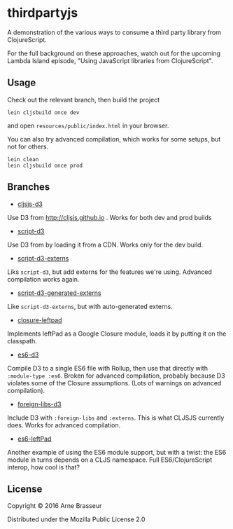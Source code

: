 # thirdpartyjs

A demonstration of the various ways to consume a third party library from
ClojureScript.

For the full background on these approaches, watch out for the upcoming Lambda
Island episode, "Using JavaScript libraries from ClojureScript".

## Usage

Check out the relevant branch, then build the project

```
lein cljsbuild once dev
```

and open `resources/public/index.html` in your browser.

You can also try advanced compilation, which works for some setups, but not for others.

```
lein clean
lein cljsbuild once prod
```

## Branches

- [cljsjs-d3](https://github.com/lambdaisland/thirdpartyjs/tree/cljsjs-d3)

Use D3 from http://cljsjs.github.io . Works for both dev and prod builds

- [script-d3](https://github.com/lambdaisland/thirdpartyjs/tree/script-d3)

Use D3 from by loading it from a CDN. Works only for the dev build.

- [script-d3-externs](https://github.com/lambdaisland/thirdpartyjs/tree/script-d3-externs)

Liks `script-d3`, but add externs for the features we're using. Advanced compilation works again.

- [script-d3-generated-externs](https://github.com/lambdaisland/thirdpartyjs/tree/script-d3-generated-externs)

Like `script-d3-externs`, but with auto-generated externs.

- [closure-leftpad](https://github.com/lambdaisland/thirdpartyjs/tree/closure-leftpad)

Implements leftPad as a Google Closure module, loads it by putting it on the classpath.

- [es6-d3](https://github.com/lambdaisland/thirdpartyjs/tree/es6-d3)

Compile D3 to a single ES6 file with Rollup, then use that directly with `:module-type :es6`. Broken for advanced compilation, probably because D3 violates some of the Closure assumptions. (Lots of warnings on advanced compilation).

- [foreign-libs-d3](https://github.com/lambdaisland/thirdpartyjs/tree/foreign-libs-d3)

Include D3 with `:foreign-libs` and `:externs`. This is what CLJSJS currently does. Works for advanced compilation.

- [es6-leftPad](https://github.com/lambdaisland/thirdpartyjs/tree/es6-leftPad)

Another example of using the ES6 module support, but with a twist: the ES6 module in turns depends on a CLJS namespace. Full ES6/ClojureScript interop, how cool is that?


## License

Copyright © 2016 Arne Brasseur

Distributed under the Mozilla Public License 2.0
